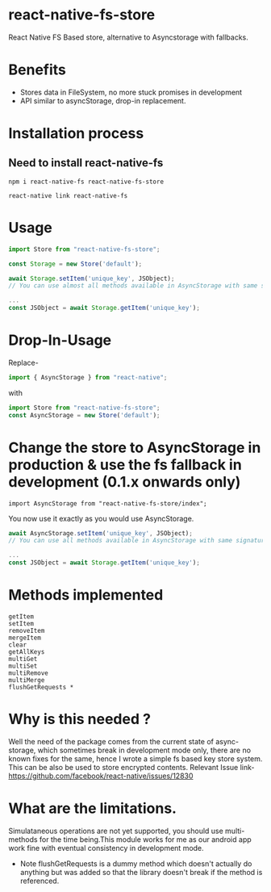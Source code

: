 # react-native-fs-store
React Native FS Based store, alternative to Asyncstorage with fallbacks.

# Benefits
- Stores data in FileSystem, no more stuck promises in development
- API similar to asyncStorage, drop-in replacement.

# Installation process

## Need to install react-native-fs
`npm i react-native-fs react-native-fs-store`

`react-native link react-native-fs`


# Usage
```javascript
import Store from "react-native-fs-store";

const Storage = new Store('default');

await Storage.setItem('unique_key', JSObject);
// You can use almost all methods available in AsyncStorage with same signature.

...
const JSObject = await Storage.getItem('unique_key');
```

# Drop-In-Usage

Replace-
```javascript
import { AsyncStorage } from "react-native";
```
with
```javascript
import Store from "react-native-fs-store";
const AsyncStorage = new Store('default');
```

# Change the store to AsyncStorage in production & use the fs fallback in development (0.1.x onwards only)

```
import AsyncStorage from "react-native-fs-store/index";

```


You now use it exactly as you would use AsyncStorage.
```javascript
await AsyncStorage.setItem('unique_key', JSObject);
// You can use all methods available in AsyncStorage with same signature.

...
const JSObject = await Storage.getItem('unique_key');
```

# Methods implemented
```
getItem
setItem
removeItem
mergeItem
clear
getAllKeys
multiGet
multiSet
multiRemove
multiMerge
flushGetRequests *
```



# Why is this needed ?
Well the need of the package comes from the current state of async-storage, which sometimes break in development mode only, there are no known fixes for the same, hence I wrote a simple fs based key store system.
This can be also be used to store encrypted contents.
Relevant Issue link- https://github.com/facebook/react-native/issues/12830


# What are the limitations.
Simulataneous operations are not yet supported, you should use multi- methods for the time being.This module works for me as our android app work fine with eventual consistency in development mode.
* Note flushGetRequests is a dummy method which doesn't actually do anything but was added so that the library doesn't break if the method is referenced. 

